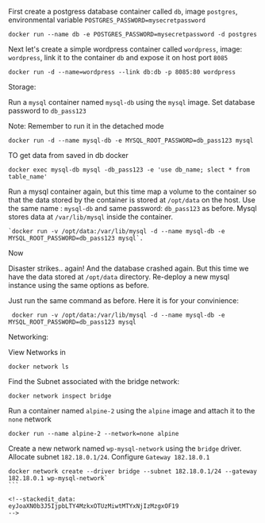 First create a postgress database container called `db`, image `postgres`, environmental variable `POSTGRES_PASSWORD=mysecretpassword`

```
docker run --name db -e POSTGRES_PASSWORD=mysecretpassword -d postgres
```


Next let's create a simple wordpress container called `wordpress`, image: `wordpress`, link it to the container `db` and expose it on host port `8085`
```
docker run -d --name=wordpress --link db:db -p 8085:80 wordpress
```


Storage: 


Run a  `mysql`  container named  `mysql-db`  using the  `mysql`  image. Set database password to  `db_pass123`

Note: Remember to run it in the detached mode
```
docker run -d --name mysql-db -e MYSQL_ROOT_PASSWORD=db_pass123 mysql
```
TO get data from saved in db  docker

```
docker exec mysql-db mysql -db_pass123 -e 'use db_name; slect * from table_name'
````



Run a mysql container again, but this time map a volume to the container so that the data stored by the container is stored at  `/opt/data`  on the host. Use the same name :  `mysql-db`  and same password:  `db_pass123`  as before. Mysql stores data at  `/var/lib/mysql`  inside the container.



```
`docker run -v /opt/data:/var/lib/mysql -d --name mysql-db -e MYSQL_ROOT_PASSWORD=db_pass123 mysql`.
```
Now

Disaster strikes.. again! And the database crashed again. But this time we have the data stored at  `/opt/data`  directory. Re-deploy a new mysql instance using the same options as before.

Just run the same command as before. Here it is for your convinience: 
```
 docker run -v /opt/data:/var/lib/mysql -d --name mysql-db -e MYSQL_ROOT_PASSWORD=db_pass123 mysql
 ```

Networking:

View Networks in 

```docker network ls```

Find the Subnet associated with the bridge network: 

```
docker network inspect bridge
```

Run a container named `alpine-2` using the `alpine` image and attach it to the `none` network

```
docker run --name alpine-2 --network=none alpine
```

Create a new network named `wp-mysql-network` using the `bridge` driver. Allocate subnet `182.18.0.1/24`. Configure `Gateway 182.18.0.1`




````
docker network create --driver bridge --subnet 182.18.0.1/24 --gateway 182.18.0.1 wp-mysql-network`
```

<!--stackedit_data:
eyJoaXN0b3J5IjpbLTY4MzkxOTUzMiwtMTYxNjIzMzgxOF19
-->